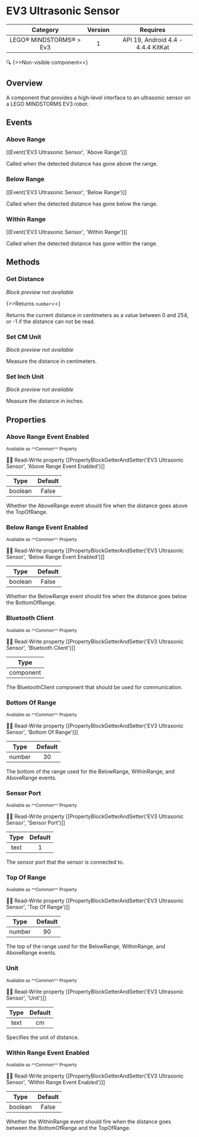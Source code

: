 # EV3 Ultrasonic Sensor

| Category | Version | Requires |
|:--------:|:-------:|:--------:|
|LEGO® MINDSTORMS® > Ev3|1|API 19, Android 4.4 - 4.4.4 KitKat|

:mag: {>>Non-visible component<<}

## Overview

A component that provides a high-level interface to an ultrasonic sensor on a LEGO MINDSTORMS EV3 robot.

## Events

### Above Range

[[Event('EV3 Ultrasonic Sensor', 'Above Range')]]

Called when the detected distance has gone above the range.

### Below Range

[[Event('EV3 Ultrasonic Sensor', 'Below Range')]]

Called when the detected distance has gone below the range.

### Within Range

[[Event('EV3 Ultrasonic Sensor', 'Within Range')]]

Called when the detected distance has gone within the range.

## Methods

### Get Distance

_Block preview not available_

{>>Returns `number`<<}

Returns the current distance in centimeters as a value between 0 and 254, or -1 if the distance can not be read.

### Set CM Unit

_Block preview not available_

Measure the distance in centimeters.

### Set Inch Unit

_Block preview not available_

Measure the distance in inches.

## Properties

### Above Range Event Enabled

<small>Available as ^^Common^^ Property</small>

:eyes::pencil: Read-Write property
[[PropertyBlockGetterAndSetter('EV3 Ultrasonic Sensor', 'Above Range Event Enabled')]]

| Type | Default |
|:----:|:-------:|
|boolean|False|

Whether the AboveRange event should fire when the distance goes above the TopOfRange.

### Below Range Event Enabled

<small>Available as ^^Common^^ Property</small>

:eyes::pencil: Read-Write property
[[PropertyBlockGetterAndSetter('EV3 Ultrasonic Sensor', 'Below Range Event Enabled')]]

| Type | Default |
|:----:|:-------:|
|boolean|False|

Whether the BelowRange event should fire when the distance goes below the BottomOfRange.

### Bluetooth Client

<small>Available as ^^Common^^ Property</small>

:eyes::pencil: Read-Write property
[[PropertyBlockGetterAndSetter('EV3 Ultrasonic Sensor', 'Bluetooth Client')]]

| Type |
|:----:|
|component|

The BluetoothClient component that should be used for communication.

### Bottom Of Range

<small>Available as ^^Common^^ Property</small>

:eyes::pencil: Read-Write property
[[PropertyBlockGetterAndSetter('EV3 Ultrasonic Sensor', 'Bottom Of Range')]]

| Type | Default |
|:----:|:-------:|
|number|30|

The bottom of the range used for the BelowRange, WithinRange, and AboveRange events.

### Sensor Port

<small>Available as ^^Common^^ Property</small>

:eyes::pencil: Read-Write property
[[PropertyBlockGetterAndSetter('EV3 Ultrasonic Sensor', 'Sensor Port')]]

| Type | Default |
|:----:|:-------:|
|text|1|

The sensor port that the sensor is connected to.

### Top Of Range

<small>Available as ^^Common^^ Property</small>

:eyes::pencil: Read-Write property
[[PropertyBlockGetterAndSetter('EV3 Ultrasonic Sensor', 'Top Of Range')]]

| Type | Default |
|:----:|:-------:|
|number|90|

The top of the range used for the BelowRange, WithinRange, and AboveRange events.

### Unit

<small>Available as ^^Common^^ Property</small>

:eyes::pencil: Read-Write property
[[PropertyBlockGetterAndSetter('EV3 Ultrasonic Sensor', 'Unit')]]

| Type | Default |
|:----:|:-------:|
|text|cm|

Specifies the unit of distance.

### Within Range Event Enabled

<small>Available as ^^Common^^ Property</small>

:eyes::pencil: Read-Write property
[[PropertyBlockGetterAndSetter('EV3 Ultrasonic Sensor', 'Within Range Event Enabled')]]

| Type | Default |
|:----:|:-------:|
|boolean|False|

Whether the WithinRange event should fire when the distance goes between the BottomOfRange and the TopOfRange.